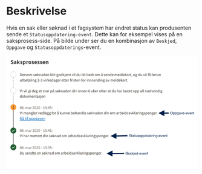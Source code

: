 # Beskrivelse

Hvis en sak eller søknad i et fagsystem har endret status kan produsenten sende et `Statusoppdatering-event`. Dette kan for eksempel vises på en saksprosess-side. På bilde under ser du en kombinasjon av `Beskjed`, `Oppgave` og `Statusoppdaterings`-event.

![Images](https://github.com/navikt/brukernotifikasjon-docs/blob/master/docs/assets/Tidslinje.png)
